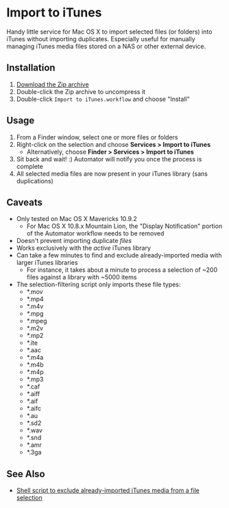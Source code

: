 Import to iTunes
================

Handy little service for Mac OS X to import selected files (or folders) into iTunes without importing duplicates. Especially useful for manually managing iTunes media files stored on a NAS or other external device.


## Installation
1. [Download the Zip archive](https://github.com/mattlubner/Import-to-iTunes/raw/master/Import%20to%20iTunes.zip)
2. Double-click the Zip archive to uncompress it
3. Double-click `Import to iTunes.workflow` and choose "Install"


## Usage
1. From a Finder window, select one or more files or folders
2. Right-click on the selection and choose **Services > Import to iTunes**
	- Alternatively, choose **Finder > Services > Import to iTunes**
3. Sit back and wait! :) Automator will notify you once the process is complete
4. All selected media files are now present in your iTunes library (sans duplications)


## Caveats
- Only tested on Mac OS X Mavericks 10.9.2
	- For Mac OS X 10.8.x Mountain Lion, the "Display Notification" portion of the Automator workflow needs to be removed
- Doesn't prevent importing duplicate _files_
- Works exclusively with the _active_ iTunes library
- Can take a few minutes to find and exclude already-imported media with larger iTunes libraries
	- For instance, it takes about a minute to process a selection of ~200 files against a library with ~5000 items
- The selection-filtering script only imports these file types:
	- *.mov
	- *.mp4
	- *.m4v
	- *.mpg
	- *.mpeg
	- *.m2v
	- *.mp2
	- *.ite
	- *.aac
	- *.m4a
	- *.m4b
	- *.m4p
	- *.mp3
	- *.caf
	- *.aiff
	- *.aif
	- *.aifc
	- *.au
	- *.sd2
	- *.wav
	- *.snd
	- *.amr
	- *.3ga


## See Also
- [Shell script to exclude already-imported iTunes media from a file selection](https://gist.github.com/mattlubner/9746041)
